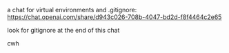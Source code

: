 a chat for virtual environments and .gitignore: https://chat.openai.com/share/d943c026-708b-4047-bd2d-f8f4464c2e65

look for gitignore at the end of this chat

cwh
